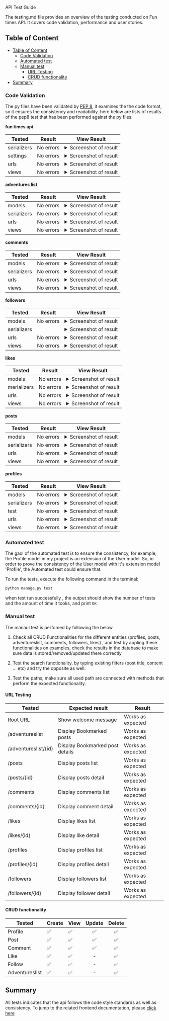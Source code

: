 API Test Guide

The testing.md file provides an overview of the testing conducted on Fun times API. 
It covers code validation, performance and  user stories.
## Table of Content

- [Table of Content](#table-of-content)
  - [Code Validation](#code-validation)
  - [Automated test](#automated-test)
  - [Manual test](#manual-test)
    - [URL Testing](#url-testing)
    - [CRUD functionality](#crud-functionality)
- [Summary](#summary)

### Code Validation

The py files have been validated by [PEP 8](https://pep8ci.herokuapp.com/), 
it examines the the code format, so it ensures the consistency and readability.
here below are lists of results of the pep8 test that has been performed against the py files.

**fun times api**

| **Tested** | **Result** | **View Result** 
--- | --- | --- 
|serializers|No errors|<details><summary>Screenshot of result</summary>![Result](https://res.cloudinary.com/nazek/image/upload/v1696695101/fun_times_api-_serializer_sfxlqw.png)</details>
|settings|No errors|<details><summary>Screenshot of result</summary>![Result](https://res.cloudinary.com/nazek/image/upload/v1696695101/fun_times_api_-_setting_movbvv.png)</details>
|urls|No errors|<details><summary>Screenshot of result</summary>![Result](https://res.cloudinary.com/nazek/image/upload/v1696695101/fun_times_api_-_urls_aktyqs.png)</details>
|views|No errors|<details><summary>Screenshot of result</summary>![Result](https://res.cloudinary.com/nazek/image/upload/v1696695101/fun_times_api_-_views_a1alyh.png)</details>

**adventures list**

| **Tested** | **Result** | **View Result** 
--- | --- | --- 
|models|No errors|<details><summary>Screenshot of result</summary>![Result](https://res.cloudinary.com/nazek/image/upload/v1696695637/adventures_-_model_yqhwse.png)</details>
|serializers|No errors|<details><summary>Screenshot of result</summary>![Result](https://res.cloudinary.com/nazek/image/upload/v1696695637/adventures_-_serializer_klvglg.png)</details>
|urls|No errors|<details><summary>Screenshot of result</summary>![Result](https://res.cloudinary.com/nazek/image/upload/v1696695636/adventures_-_url_yrlhhw.png)</details>
|views|No errors|<details><summary>Screenshot of result</summary>![Result](https://res.cloudinary.com/nazek/image/upload/v1696695637/adventures_-_view_vipxeu.png)</details>

**comments**

| **Tested** | **Result** | **View Result**
--- | --- | --- 
|models|No errors|<details><summary>Screenshot of result</summary>![Result](https://res.cloudinary.com/nazek/image/upload/v1696695923/comments_-_model_t6buet.png)</details>
|serializers|No errors|<details><summary>Screenshot of result</summary>![Result](https://res.cloudinary.com/nazek/image/upload/v1696695922/comments_serializers_qzztmk.png)</details>
|urls|No errors|<details><summary>Screenshot of result</summary>![Result](https://res.cloudinary.com/nazek/image/upload/v1696695922/commants_urls_ou2kg1.png)</details>
|views|No errors|<details><summary>Screenshot of result</summary>![Result](https://res.cloudinary.com/nazek/image/upload/v1696695923/coments_-_views_bm0fyy.png)</details>

**followers**

| **Tested** | **Result** | **View Result** 
--- | --- | --- 
|models|No errors|<details><summary>Screenshot of result</summary>![Result](https://res.cloudinary.com/nazek/image/upload/v1696696186/followers_-_model_xrb8cq.png)</details>
|serializers||<details><summary>Screenshot of result</summary>![Result](https://res.cloudinary.com/nazek/image/upload/v1696696186/followers_-_serializer_fp8io9.png)</details>
|urls|No errors|<details><summary>Screenshot of result</summary>![Result](https://res.cloudinary.com/nazek/image/upload/v1696696185/followers_-_url_cwt7dl.png)</details>
|views|No errors|<details><summary>Screenshot of result</summary>![Result](https://res.cloudinary.com/nazek/image/upload/v1696696185/followers_-_views_pakwsq.png)</details>

**likes**

| **Tested** | **Result** | **View Result** 
--- | --- | --- 
|models|No errors|<details><summary>Screenshot of result</summary>![Result](https://res.cloudinary.com/nazek/image/upload/v1696696398/likes_-_model_f7gcbo.png)</details>
|merializers|No errors|<details><summary>Screenshot of result</summary>![Result](https://res.cloudinary.com/nazek/image/upload/v1696696398/likes_-_serializers_igviwj.png)</details>
|urls|No errors|<details><summary>Screenshot of result</summary>![Result](https://res.cloudinary.com/nazek/image/upload/v1696696398/likes_-_urls_us6lwz.png)</details>
|views|No errors|<details><summary>Screenshot of result</summary>![Result](https://res.cloudinary.com/nazek/image/upload/v1696696398/likes_-_views_v06bys.png)</details>

**posts**

| **Tested** | **Result** | **View Result**
--- | --- | --- 
|models|No errors|<details><summary>Screenshot of result</summary>![Result](https://res.cloudinary.com/nazek/image/upload/v1696696633/posts_-_model_wmbitz.png)</details>
|serializers|No errors|<details><summary>Screenshot of result</summary>![Result](https://res.cloudinary.com/nazek/image/upload/v1696696632/posts_-_serializers_sogtbn.png)</details>
|urls|No errors|<details><summary>Screenshot of result</summary>![Result](https://res.cloudinary.com/nazek/image/upload/v1696696632/posts_-_url_yorx14.png)</details>
|views|No errors|<details><summary>Screenshot of result</summary>![Result](https://res.cloudinary.com/nazek/image/upload/v1696696632/posts_-_views_swftlr.png)</details>

**profiles**

| **Tested** | **Result** | **View Result** 
--- | --- | --- 
|models|No errors|<details><summary>Screenshot of result</summary>![Result](https://res.cloudinary.com/nazek/image/upload/v1696696974/profiles_-_model_zy9jis.png)</details>
|serializers|No errors|<details><summary>Screenshot of result</summary>![Result](https://res.cloudinary.com/nazek/image/upload/v1696696974/profiles_-_serializer_isou49.png)</details>
|test|No errors|<details><summary>Screenshot of result</summary>![Result](https://res.cloudinary.com/nazek/image/upload/v1696709082/profiles_-_test_ctgnon.png)</details>
|urls|No errors|<details><summary>Screenshot of result</summary>![Result](https://res.cloudinary.com/nazek/image/upload/v1696696974/profiles_-_url_xisqko.png)</details>
|views|No errors|<details><summary>Screenshot of result</summary>![Result](https://res.cloudinary.com/nazek/image/upload/v1696696974/profiles_-_views_dbpwed.png)</details>


### Automated test
The gaol of the automated test is to ensure the consistency,
for example, the Profile model in my project is an extension of the User model.
So, in order to prove the consistency of the User model with it's extension model 'Profile', the Automated test could ensure that.

To run the tests, execute the following command in the terminal:

```bash
python manage.py test 
```
when test run successfully , the output should show the number of tests and the amount of time it tooks, and print `OK`  

### Manual test

The manaul test is perfomed by following the below


1. Check all CRUD Functionalities for the different entities (profiles, posts, adventureslist, comments, followers, likes) , and test by appling these functionalities on examples, check the results in the database to make sure data is stored/removed/updated there correctly 

2. Test the search functionality, by typing existing filters (post title, content ... etc) and try the opposite as well.
3. Test the paths, make sure all used path are connected with methods that perform the expected functionality.

#### URL Testing

| **Tested** | **Expected result** | **Result** 
--- | --- | --- 
|Root URL|Show welcome message|Works as expected
|/adventureslist|Display Bookmarked posts |Works as expected
|/adventureslist/{id}|Display Bookmarked post details|Works as expected
|/posts|Display posts list |Works as expected
|/posts/{id}|Display posts detail|Works as expected
|/comments|Display comments list |Works as expected
|/comments/{id}|Display comment detail|Works as expected
|/likes|Display likes list |Works as expected
|/likes/{id}|Display like detail|Works as expected
|/profiles|Display profiles list |Works as expected
|/profiles/{id}|Display profiles detail|Works as expected
|/followers|Display followers list |Works as expected
|/followers/{id}|Display follower detail|Works as expected


#### CRUD functionality

| **Tested** | **Create** | **View** | **Update** | **Delete** |
--- | --- | --- | :---:| :---:
|Profile|:white_check_mark:|:white_check_mark:|:white_check_mark:|:white_check_mark:
|Post|:white_check_mark:|:white_check_mark:|:white_check_mark:|:white_check_mark:
|Comment|:white_check_mark:|:white_check_mark:|:white_check_mark:|:white_check_mark:
|Like|:white_check_mark:|:white_check_mark:|-|:white_check_mark:
|Follow|:white_check_mark:|:white_check_mark:|-|:white_check_mark:
|Adventureslist|:white_check_mark:|:white_check_mark:|-|:white_check_mark:


## Summary

All tests indicates that the api follows the code style standards as well as consistency.
To jump to the related frontend documentation, please [click here](https://github.com/Nazek-Altayeb/fun-times)
